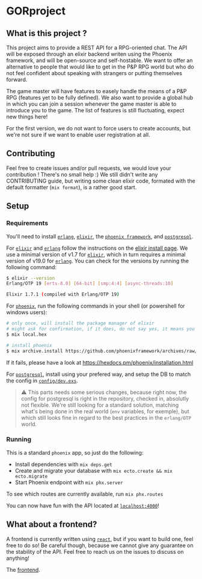 # GORproject

## What is this project ?

This project aims to provide a REST API for a RPG-oriented chat. The API will be exposed through an elixir backend writen using the Phoenix framework, and will be open-source and self-hostable. We want to offer an alternative to people that would like to get in the P&P RPG world but who do not feel confident about speaking with strangers or putting themselves forward.

The game master will have features to easely handle the means of a P&P RPG (features yet to be fully defined). We also want to provide a global hub in which you can join a session whenever the game master is able to introduce you to the game. The list of features is still fluctuating, expect new things here!

For the first version, we do not want to force users to create accounts, but we're not sure if we want to enable user registration at all.

## Contributing

Feel free to create issues and/or pull requests, we would love your contribution ! There's no small help :)
We still didn't write any CONTRIBUTING guide, but writing some clean elixir code, formated with the default formatter (`mix format`), is a rather good start.

## Setup

### Requirements 

You'll need to install [`erlang`], [`elixir`], the [`phoenix framework`][`phoenix`], and [`postgresql`].

For [`elixir`] and [`erlang`] follow the instructions on the [elixir install page](https://elixir-lang.org/install.html). We use a minimal version of v1.7 for [`elixir`], which in turn requires a minimal version of v19.0 for [`erlang`]. You can check for the versions by running the following command:
```bash
$ elixir --version
Erlang/OTP 19 [erts-8.0] [64-bit] [smp:4:4] [async-threads:10]

Elixir 1.7.1 (compiled with Erlang/OTP 19)
```
For [`phoenix`], run the following commands in your shell (or powershell for windows users):
```bash
# only once, will install the package manager of elixir
# might ask for confirmation, if it does, do not say yes, it means you've already did it
$ mix local.hex

# install phoenix
$ mix archive.install https://github.com/phoenixframework/archives/raw/master/phx_new.ez
```
If it fails, please have a look at <https://hexdocs.pm/phoenix/installation.html>

For [`postgresql`], install using your prefered way, and setup the DB to match the config in [`config/dev.exs`](./config/dev.exs).

> :warning: This parts needs some serious changes, because right now, the config for postgresql is right in the repository, checked in, absolutly not flexible. We're still looking for a standard solution, matching what's being done in the real world (`env` variables, for exemple), but which still looks fine in regard to the best practices in the `erlang/OTP` world.

### Running

This is a standard `phoenix` app, so just do the following:
* Install dependencies with `mix deps.get`
* Create and migrate your database with `mix ecto.create && mix ecto.migrate`
* Start Phoenix endpoint with `mix phx.server`

To see which routes are currently available, run `mix phx.routes`

You can now have fun with the API located at [`localhost:4000`](http://localhost:4000)!

## What about a frontend?

A frontend is currently written using [`react`](https://reactjs.org), but if you want to build one, feel free to do so! Be careful though, because we cannot give any guarantee on the stability of the API. Feel free to reach us on the issues to discuss on anything!

The [frontend](https://github.com/Shenrak/GORProject).

[`erlang`]: https://www.erlang.org/
[`elixir`]: https://elixir-lang.org/
[`phoenix`]: https://www.phoenixframework.org/
[`postgresql`]: https://www.postgresql.org
